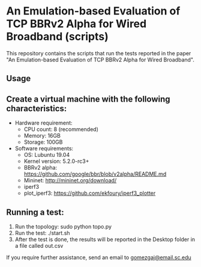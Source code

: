 # An Emulation-based Evaluation of TCP BBRv2 Alpha for Wired Broadband (scripts)
This repository contains the scripts that run the tests reported in the paper "An Emulation-based Evaluation of TCP BBRv2 Alpha for Wired Broadband".

## Usage

## Create a virtual machine with the following characteristics:
  - Hardware requirement:
    - CPU count: 8 (recommended)
    - Memory: 16GB
    - Storage: 100GB
 - Software requirements:
    - OS: Lubuntu 19.04
    - Kernel version: 5.2.0-rc3+
    - BBRv2 alpha: https://github.com/google/bbr/blob/v2alpha/README.md
    - Mininet: http://mininet.org/download/
    - iperf3
    - plot_iperf3: https://github.com/ekfoury/iperf3_plotter
    
## Running a test:
  1. Run the topology: sudo python topo.py
  2. Run the test: ./start.sh
  3. After the test is done, the results will be reported in the Desktop folder in a file called out.csv
  
  If you require further assistance, send an email to gomezgaj@email.sc.edu
 
